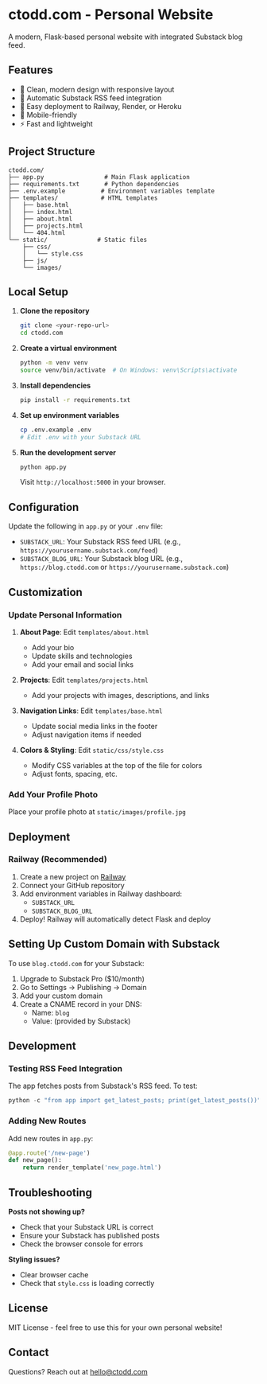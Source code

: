 # ctodd.com - Personal Website

A modern, Flask-based personal website with integrated Substack blog feed.

## Features

- 🎨 Clean, modern design with responsive layout
- 📝 Automatic Substack RSS feed integration
- 🚀 Easy deployment to Railway, Render, or Heroku
- 📱 Mobile-friendly
- ⚡ Fast and lightweight

## Project Structure

```
ctodd.com/
├── app.py                 # Main Flask application
├── requirements.txt       # Python dependencies
├── .env.example          # Environment variables template
├── templates/            # HTML templates
│   ├── base.html
│   ├── index.html
│   ├── about.html
│   ├── projects.html
│   └── 404.html
└── static/              # Static files
    ├── css/
    │   └── style.css
    ├── js/
    └── images/
```

## Local Setup

1. **Clone the repository**
   ```bash
   git clone <your-repo-url>
   cd ctodd.com
   ```

2. **Create a virtual environment**
   ```bash
   python -m venv venv
   source venv/bin/activate  # On Windows: venv\Scripts\activate
   ```

3. **Install dependencies**
   ```bash
   pip install -r requirements.txt
   ```

4. **Set up environment variables**
   ```bash
   cp .env.example .env
   # Edit .env with your Substack URL
   ```

5. **Run the development server**
   ```bash
   python app.py
   ```

   Visit `http://localhost:5000` in your browser.

## Configuration

Update the following in `app.py` or your `.env` file:

- `SUBSTACK_URL`: Your Substack RSS feed URL (e.g., `https://yourusername.substack.com/feed`)
- `SUBSTACK_BLOG_URL`: Your Substack blog URL (e.g., `https://blog.ctodd.com` or `https://yourusername.substack.com`)

## Customization

### Update Personal Information

1. **About Page**: Edit `templates/about.html`
   - Add your bio
   - Update skills and technologies
   - Add your email and social links

2. **Projects**: Edit `templates/projects.html`
   - Add your projects with images, descriptions, and links

3. **Navigation Links**: Edit `templates/base.html`
   - Update social media links in the footer
   - Adjust navigation items if needed

4. **Colors & Styling**: Edit `static/css/style.css`
   - Modify CSS variables at the top of the file for colors
   - Adjust fonts, spacing, etc.

### Add Your Profile Photo

Place your profile photo at `static/images/profile.jpg`

## Deployment

### Railway (Recommended)

1. Create a new project on [Railway](https://railway.app/)
2. Connect your GitHub repository
3. Add environment variables in Railway dashboard:
   - `SUBSTACK_URL`
   - `SUBSTACK_BLOG_URL`
4. Deploy! Railway will automatically detect Flask and deploy

## Setting Up Custom Domain with Substack

To use `blog.ctodd.com` for your Substack:

1. Upgrade to Substack Pro ($10/month)
2. Go to Settings → Publishing → Domain
3. Add your custom domain
4. Create a CNAME record in your DNS:
   - Name: `blog`
   - Value: (provided by Substack)

## Development

### Testing RSS Feed Integration

The app fetches posts from Substack's RSS feed. To test:

```python
python -c "from app import get_latest_posts; print(get_latest_posts())"
```

### Adding New Routes

Add new routes in `app.py`:

```python
@app.route('/new-page')
def new_page():
    return render_template('new_page.html')
```

## Troubleshooting

**Posts not showing up?**
- Check that your Substack URL is correct
- Ensure your Substack has published posts
- Check the browser console for errors

**Styling issues?**
- Clear browser cache
- Check that `style.css` is loading correctly

## License

MIT License - feel free to use this for your own personal website!

## Contact

Questions? Reach out at hello@ctodd.com
